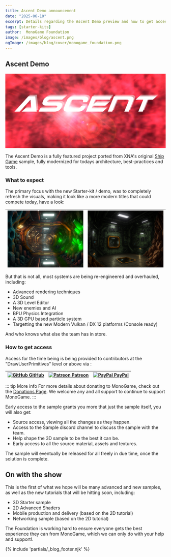 ```yaml
---
title: Ascent Demo announcement
date: "2025-06-10"
excerpt: Details regarding the Ascent Demo preview and how to get access to it.
tags: [starter-kits]
author:  MonoGame Foundation
image: /images/blog/ascent.png
ogImage: /images/blog/cover/monogame_foundation.png
---
```


## Ascent Demo

![Ascent Demo cover](images/2025-06-10/AscentDemo.png)

The Ascent Demo is a fully featured project ported from XNA's original [Ship Game](https://github.com/MonoGame/MonoGame.Samples/tree/3.8.4/ShipGame) sample, fully modernized for todays architecture, best-practices and tools.

### What to expect

The primary focus with the new Starter-kit / demo, was to completely refresh the visuals, making it look like a more modern titles that could compete today, have a look:

|![Screenshot1](images/2025-06-10/mix_02.png)|![Screenshot2](images/2025-06-10/room_green.png)|
|:-:|:-:|

But that is not all, most systems are being re-engineered and overhauled, including:

* Advanced rendering techniques
* 3D Sound
* A 3D Level Editor
* New enemies and AI
* BPU Physics Integration
* A 3D GPU based particle system
* Targetting the new Modern Vulkan / DX 12 platforms (Console ready)

And who knows what else the team has in store.

### How to get access

Access for the time being is being provided to contributors at the "DrawUserPrimitives" level or above via :

|[![GitHub](https://cdn.worldvectorlogo.com/logos/github-icon-2.svg) GitHub](https://github.com/sponsors/MonoGame)|[![Patreon](https://cdn.worldvectorlogo.com/logos/patreon-1.svg) Patreon](https://www.patreon.com/bePatron?u=3142012)|[![PayPal](https://cdn.worldvectorlogo.com/logos/paypal-4.svg) PayPal](https://www.patreon.com/bePatron?u=3142012)|
|:-:|:-:|:-:|

::: tip More info
For more details about donating to MonoGame, check out the [Donations Page](https://monogame.net/donate/).  We welcome any and all support to continue to support MonoGame.
:::

Early access to the sample grants you more that just the sample itself, you will also get:

* Source access, viewing all the changes as they happen.
* Access to the Sample discord channel to discuss the sample with the team.
* Help shape the 3D sample to be the best it can be.
* Early access to all the source material, assets and textures.

The sample will eventually be released for all freely in due time, once the solution is complete.

## On with the show

This is the first of what we hope will be many advanced and new samples, as well as the new tutorials that will be hitting soon, including:

* 3D Starter sample
* 2D Advanced Shaders
* Mobile production and delivery (based on the 2D tutorial)
* Networking sample (based on the 2D tutorial)

The Foundation is working hard to ensure everyone gets the best experience they can from MonoGame, which we can only do with your help and support!.

{% include 'partials/_blog_footer.njk' %}
